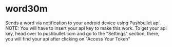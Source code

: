 # word30m
Sends a word via notification to your android device using Pushbullet api.
NOTE: You will have to insert your api key to make this work. To get your api key, head over to pushbullet.com and go to the "Settings" section, there, you will find your api
after clicking on "Access Your Token"
